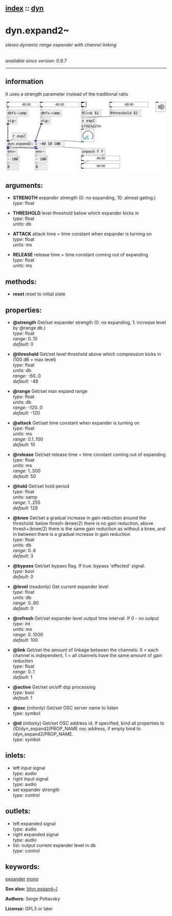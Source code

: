 [index](index.html) :: [dyn](category_dyn.html)
---

# dyn.expand2~

###### stereo dynamic range expander with channel linking

*available since version:* 0.9.7

---


## information
It uses a strength parameter instead of the traditional ratio


[![example](../examples/img/dyn.expand2~.jpg)](../examples/pd/dyn.expand2~.pd)



## arguments:

* **STRENGTH**
expander strength (0: no expanding, 10: almost gating.)<br>
_type:_ float<br>

* **THRESHOLD**
level threshold below which expander kicks in<br>
_type:_ float<br>
_units:_ db<br>

* **ATTACK**
attack time = time constant when expander is turning on<br>
_type:_ float<br>
_units:_ ms<br>

* **RELEASE**
release time = time constant coming out of expanding<br>
_type:_ float<br>
_units:_ ms<br>



## methods:

* **reset**
reset to initial state<br>




## properties:

* **@strength** 
Get/set expander strength (0: no expanding, 1: increase level by @range db.)<br>
_type:_ float<br>
_range:_ 0..10<br>
_default:_ 0<br>

* **@threshold** 
Get/set level threshold above which compression kicks in (100 dB = max level)<br>
_type:_ float<br>
_units:_ db<br>
_range:_ -60..0<br>
_default:_ -48<br>

* **@range** 
Get/set max expand range<br>
_type:_ float<br>
_units:_ db<br>
_range:_ -120..0<br>
_default:_ -120<br>

* **@attack** 
Get/set time constant when expander is turning on<br>
_type:_ float<br>
_units:_ ms<br>
_range:_ 0.1..100<br>
_default:_ 10<br>

* **@release** 
Get/set release time = time constant coming out of expanding<br>
_type:_ float<br>
_units:_ ms<br>
_range:_ 1..500<br>
_default:_ 50<br>

* **@hold** 
Get/set hold period<br>
_type:_ float<br>
_units:_ samp<br>
_range:_ 1..255<br>
_default:_ 128<br>

* **@knee** 
Get/set a gradual increase in gain reduction around the threshold: below
thresh-(knee/2) there is no gain reduction, above thresh+(knee/2) there is the
same gain reduction as without a knee, and in between there is a gradual
increase in gain reduction<br>
_type:_ float<br>
_units:_ db<br>
_range:_ 0..6<br>
_default:_ 3<br>

* **@bypass** 
Get/set bypass flag. If true: bypass &#39;effected&#39; signal.<br>
_type:_ bool<br>
_default:_ 0<br>

* **@level** (readonly)
Get current expander level<br>
_type:_ float<br>
_units:_ db<br>
_range:_ 0..90<br>
_default:_ 0<br>

* **@refresh** 
Get/set expander level output time interval. If 0 - no output<br>
_type:_ int<br>
_units:_ ms<br>
_range:_ 0..1000<br>
_default:_ 100<br>

* **@link** 
Get/set the amount of linkage between the channels: 0 = each channel is independent, 1
= all channels have the same amount of gain reduction<br>
_type:_ float<br>
_range:_ 0..1<br>
_default:_ 1<br>

* **@active** 
Get/set on/off dsp processing<br>
_type:_ bool<br>
_default:_ 1<br>

* **@osc** (initonly)
Get/set OSC server name to listen<br>
_type:_ symbol<br>

* **@id** (initonly)
Get/set OSC address id. If specified, bind all properties to /ID/dyn_expand2/PROP_NAME
osc address, if empty bind to /dyn_expand2/PROP_NAME.<br>
_type:_ symbol<br>



## inlets:

* left input signal<br>
_type:_ audio
* right input signal<br>
_type:_ audio
* set expander strength<br>
_type:_ control



## outlets:

* left expanded signal<br>
_type:_ audio
* right expanded signal<br>
_type:_ audio
* list: output current expander level in db<br>
_type:_ control



## keywords:

[expander](keywords/expander.html)
[mono](keywords/mono.html)



**See also:**
[\[dyn.expand~\]](dyn.expand~.html)




**Authors:** Serge Poltavsky




**License:** GPL3 or later





